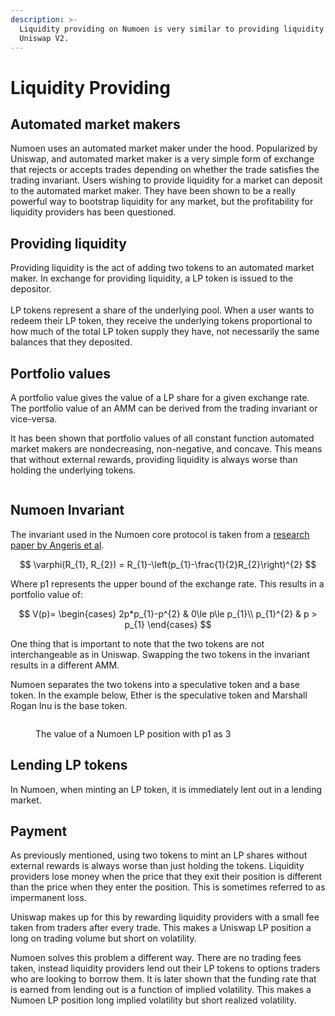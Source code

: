 ```yaml
---
description: >-
  Liquidity providing on Numoen is very similar to providing liquidity on
  Uniswap V2.
---
```


# Liquidity Providing

## Automated market makers

Numoen uses an automated market maker under the hood. Popularized by Uniswap, and automated market maker is a very simple form of exchange that rejects or accepts trades depending on whether the trade satisfies the trading invariant. Users wishing to provide liquidity for a market can deposit to the automated market maker. They have been shown to be a really powerful way to bootstrap liquidity for any market, but the profitability for liquidity providers has been questioned.&#x20;

## Providing liquidity

Providing liquidity is the act of adding two tokens to an automated market maker. In exchange for providing liquidity, a LP token is issued to the depositor.\
\
LP tokens represent a share of the underlying pool. When a user wants to redeem their LP token, they receive the underlying tokens proportional to how much of the total LP token supply they have, not necessarily the same balances that they deposited.

## Portfolio values

A portfolio value gives the value of a LP share for a given exchange rate. The portfolio value of an AMM can be derived from the trading invariant or vice-versa.

It has been shown that portfolio values of all constant function automated market makers are nondecreasing, non-negative, and concave. This means that without external rewards, providing liquidity is always worse than holding the underlying tokens.

<figure><img src="../.gitbook/assets/Uniswap V2 Porfolio Value (2).png" alt=""><figcaption></figcaption></figure>



## Numoen Invariant

The invariant used in the Numoen core protocol is taken from a [research paper by Angeris et al](https://arxiv.org/abs/2111.13740).&#x20;

$$
\varphi(R_{1}, R_{2}) = R_{1}-\left(p_{1}-\frac{1}{2}R_{2}\right)^{2}
$$

Where p1 represents the upper bound of the exchange rate. This results in a portfolio value of:&#x20;



$$
V(p)=
    \begin{cases}
        2p*p_{1}-p^{2} & 0\le p\le p_{1}\\
        p_{1}^{2} & p > p_{1}
    \end{cases}
$$

One thing that is important to note that the two tokens are not interchangeable as in Uniswap. Swapping the two tokens in the invariant results in a different AMM.

Numoen separates the two tokens into a speculative token and a base token. In the example below, Ether is the speculative token and Marshall Rogan Inu is the base token.

<figure><img src="../.gitbook/assets/Numoen Core Portfolio Value.png" alt=""><figcaption><p>The value of a Numoen LP position with p1 as 3</p></figcaption></figure>

## Lending LP tokens

In Numoen, when minting an LP token, it is immediately lent out in a lending market.

## Payment

As previously mentioned, using two tokens to mint an LP shares without external rewards is always worse than just holding the tokens. Liquidity providers lose money when the price that they exit their position is different than the price when they enter the position. This is sometimes referred to as impermanent loss.

Uniswap makes up for this by rewarding liquidity providers with a small fee taken from traders after every trade. This makes a Uniswap LP position a long on trading volume but short on volatility.&#x20;

Numoen solves this problem a different way. There are no trading fees taken, instead liquidity providers lend out their LP tokens to options traders who are looking to borrow them. It is later shown that the funding rate that is earned from lending out is a function of implied volatility. This makes a Numoen LP position long implied volatility but short realized volatility.
